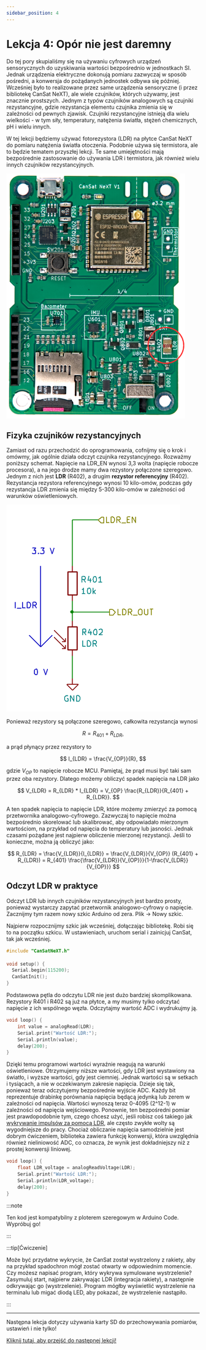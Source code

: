 ```yaml
---
sidebar_position: 4
---
```


# Lekcja 4: Opór nie jest daremny

Do tej pory skupialiśmy się na używaniu cyfrowych urządzeń sensorycznych do uzyskiwania wartości bezpośrednio w jednostkach SI. Jednak urządzenia elektryczne dokonują pomiaru zazwyczaj w sposób pośredni, a konwersja do pożądanych jednostek odbywa się później. Wcześniej było to realizowane przez same urządzenia sensoryczne (i przez bibliotekę CanSat NeXT), ale wiele czujników, których używamy, jest znacznie prostszych. Jednym z typów czujników analogowych są czujniki rezystancyjne, gdzie rezystancja elementu czujnika zmienia się w zależności od pewnych zjawisk. Czujniki rezystancyjne istnieją dla wielu wielkości - w tym siły, temperatury, natężenia światła, stężeń chemicznych, pH i wielu innych.

W tej lekcji będziemy używać fotorezystora (LDR) na płytce CanSat NeXT do pomiaru natężenia światła otoczenia. Podobnie używa się termistora, ale to będzie tematem przyszłej lekcji. Te same umiejętności mają bezpośrednie zastosowanie do używania LDR i termistora, jak również wielu innych czujników rezystancyjnych.

![Lokalizacja LDR na płytce](./../CanSat-hardware/img/LDR.png)

## Fizyka czujników rezystancyjnych

Zamiast od razu przechodzić do oprogramowania, cofnijmy się o krok i omówmy, jak ogólnie działa odczyt czujnika rezystancyjnego. Rozważmy poniższy schemat. Napięcie na LDR_EN wynosi 3,3 wolta (napięcie robocze procesora), a na jego drodze mamy dwa rezystory połączone szeregowo. Jednym z nich jest **LDR** (R402), a drugim **rezystor referencyjny** (R402). Rezystancja rezystora referencyjnego wynosi 10 kilo-omów, podczas gdy rezystancja LDR zmienia się między 5-300 kilo-omów w zależności od warunków oświetleniowych.

![Schemat LDR](./img/LDR.png)

Ponieważ rezystory są połączone szeregowo, całkowita rezystancja wynosi

$$
R = R_{401} + R_{LDR},
$$

a prąd płynący przez rezystory to

$$
I_{LDR} = \frac{V_{OP}}{R},
$$

gdzie $V_{OP}$ to napięcie robocze MCU. Pamiętaj, że prąd musi być taki sam przez oba rezystory. Dlatego możemy obliczyć spadek napięcia na LDR jako

$$
V_{LDR} = R_{LDR} * I_{LDR} =  V_{OP} \frac{R_{LDR}}{R_{401} + R_{LDR}}.
$$

A ten spadek napięcia to napięcie LDR, które możemy zmierzyć za pomocą przetwornika analogowo-cyfrowego. Zazwyczaj to napięcie można bezpośrednio skorelować lub skalibrować, aby odpowiadało mierzonym wartościom, na przykład od napięcia do temperatury lub jasności. Jednak czasami pożądane jest najpierw obliczenie mierzonej rezystancji. Jeśli to konieczne, można ją obliczyć jako:

$$
R_{LDR} = \frac{V_{LDR}}{I_{LDR}} = \frac{V_{LDR}}{V_{OP}} (R_{401} + R_{LDR}) = R_{401} \frac{\frac{V_{LDR}}{V_{OP}}}{1-\frac{V_{LDR}}{V_{OP}}}
$$

## Odczyt LDR w praktyce

Odczyt LDR lub innych czujników rezystancyjnych jest bardzo prosty, ponieważ wystarczy zapytać przetwornik analogowo-cyfrowy o napięcie. Zacznijmy tym razem nowy szkic Arduino od zera. Plik -> Nowy szkic.

Najpierw rozpocznijmy szkic jak wcześniej, dołączając bibliotekę. Robi się to na początku szkicu. W ustawieniach, uruchom serial i zainicjuj CanSat, tak jak wcześniej.

```Cpp title="Podstawowa konfiguracja"
#include "CanSatNeXT.h"

void setup() {
  Serial.begin(115200);
  CanSatInit();
}
```

Podstawowa pętla do odczytu LDR nie jest dużo bardziej skomplikowana. Rezystory R401 i R402 są już na płytce, a my musimy tylko odczytać napięcie z ich wspólnego węzła. Odczytajmy wartość ADC i wydrukujmy ją.

```Cpp title="Podstawowa pętla LDR"
void loop() {
    int value = analogRead(LDR);
    Serial.print("Wartość LDR:");
    Serial.println(value);
    delay(200);
}
```

Dzięki temu programowi wartości wyraźnie reagują na warunki oświetleniowe. Otrzymujemy niższe wartości, gdy LDR jest wystawiony na światło, i wyższe wartości, gdy jest ciemniej. Jednak wartości są w setkach i tysiącach, a nie w oczekiwanym zakresie napięcia. Dzieje się tak, ponieważ teraz odczytujemy bezpośrednie wyjście ADC. Każdy bit reprezentuje drabinkę porównania napięcia będącą jedynką lub zerem w zależności od napięcia. Wartości wynoszą teraz 0-4095 (2^12-1) w zależności od napięcia wejściowego. Ponownie, ten bezpośredni pomiar jest prawdopodobnie tym, czego chcesz użyć, jeśli robisz coś takiego jak [wykrywanie impulsów za pomocą LDR](./../../blog/first-project#pulse-detection), ale często zwykłe wolty są wygodniejsze do pracy. Chociaż obliczanie napięcia samodzielnie jest dobrym ćwiczeniem, biblioteka zawiera funkcję konwersji, która uwzględnia również nieliniowość ADC, co oznacza, że wynik jest dokładniejszy niż z prostej konwersji liniowej.

```Cpp title="Odczyt napięcia LDR"
void loop() {
    float LDR_voltage = analogReadVoltage(LDR);
    Serial.print("Wartość LDR:");
    Serial.println(LDR_voltage);
    delay(200);
}
```

:::note

Ten kod jest kompatybilny z ploterem szeregowym w Arduino Code. Wypróbuj go!

:::

:::tip[Ćwiczenie]

Może być przydatne wykrycie, że CanSat został wystrzelony z rakiety, aby na przykład spadochron mógł zostać otwarty w odpowiednim momencie. Czy możesz napisać program, który wykrywa symulowane wystrzelenie? Zasymuluj start, najpierw zakrywając LDR (integracja rakiety), a następnie odkrywając go (wystrzelenie). Program mógłby wyświetlić wystrzelenie na terminalu lub migać diodą LED, aby pokazać, że wystrzelenie nastąpiło.

:::

---

Następna lekcja dotyczy używania karty SD do przechowywania pomiarów, ustawień i nie tylko!

[Kliknij tutaj, aby przejść do następnej lekcji!](./lesson5)